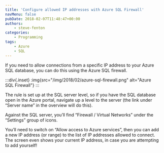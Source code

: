 ```yaml
---
title: 'Configure allowed IP addresses with Azure SQL Firewall'
navMenu: false
pubDate: 2018-02-07T11:48:47+00:00
authors:
    - steve-fenton
categories:
    - Programming
tags:
    - Azure
    - SQL
---
```


If you need to allow connections from a specific IP address to your Azure SQL database, you can do this using the Azure SQL firewall.

:::div{.inset}
:img{src="/img/2018/02/azure-sql-firewall.png" alt="Azure SQL Firewall"}
:::

The rule is set up at the SQL server level, so if you have the SQL database open in the Azure portal, navigate up a level to the server (the link under “Server name” in the overview will do this).

Against the SQL server, you’ll find “Firewall / Virtual Networks” under the “Settings” group of icons.

You’ll need to switch on “Allow access to Azure services”, then you can add a new IP address (or range) to the list of IP addresses allowed to connect. The screen even shows your current IP address, in case you are attempting to add yourself!